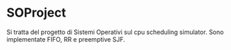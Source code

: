 # SOProject
Si tratta del progetto di Sistemi Operativi sul cpu scheduling simulator. Sono implementate FIFO, RR e preemptive SJF. 
